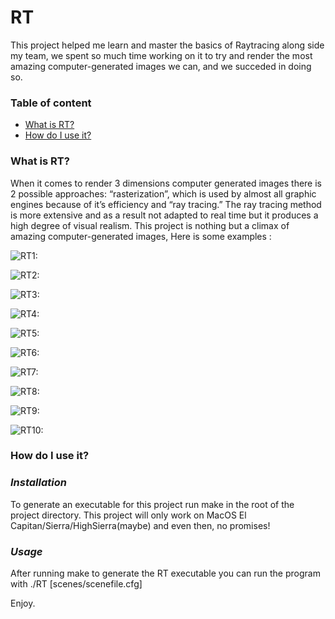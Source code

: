 # RT
This project helped me learn and master the basics of Raytracing along side my team, we spent
so much time working on it to try and render the most amazing computer-generated images we can,
and we succeded in doing so.

### Table of content
* [What is RT?](#what-is-RT)
* [How do I use it?](#how-do-i-use-it)


### What is RT?
When it comes to render 3 dimensions computer generated images there is 2 possible
approaches: “rasterization”, which is used by almost all graphic engines because of it’s
efficiency and “ray tracing.” The ray tracing method is more extensive and as a result
not adapted to real time but it produces a high degree of visual realism.
This project is nothing but a climax of amazing computer-generated images, Here is some examples :

![RT1:](https://github.com/abidaaa/RT/blob/master/Images/6.png)

![RT2:](https://github.com/abidaaa/RT/blob/master/Images/7.png)

![RT3:](https://github.com/abidaaa/RT/blob/master/Images/8.png)

![RT4:](https://github.com/abidaaa/RT/blob/master/Images/9.png)

![RT5:](https://github.com/abidaaa/RT/blob/master/Images/10.png)

![RT6:](https://github.com/abidaaa/RT/blob/master/Images/2.png)

![RT7:](https://github.com/abidaaa/RT/blob/master/Images/13.png)

![RT8:](https://github.com/abidaaa/RT/blob/master/Images/14.png)

![RT9:](https://github.com/abidaaa/RT/blob/master/Images/4.png)

![RT10:](https://github.com/abidaaa/RT/blob/master/Images/5.png)


### How do I use it?

### *Installation*

To generate an executable for this project run make in the root of the project directory. 
This project will only work on MacOS El Capitan/Sierra/HighSierra(maybe) and even then, no promises!

### *Usage*

After running make to generate the RT executable you can run the program with ./RT [scenes/scenefile.cfg]

Enjoy.
